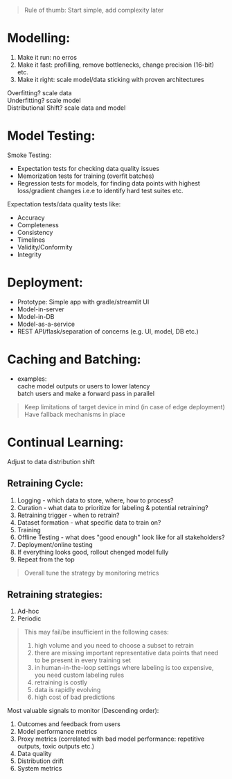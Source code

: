 > Rule of thumb: Start simple, add complexity later

# Modelling:
1. Make it run: no erros
2. Make it fast: profilling, remove bottlenecks, change precision (16-bit) etc.
3. Make it right: scale model/data sticking with proven architectures

Overfitting? scale data  
Underfitting? scale model  
Distributional Shift? scale data and model

# Model Testing:  

Smoke Testing:
- Expectation tests for checking data quality issues
- Memorization tests for training (overfit batches)
- Regression tests for models, for finding data points with highest loss/gradient changes i.e.e to identify hard test suites etc.

Expectation tests/data quality tests like:
- Accuracy
- Completeness
- Consistency
- Timelines
- Validity/Conformity
- Integrity

# Deployment:
- Prototype: Simple app with gradle/streamlit UI  
- Model-in-server  
- Model-in-DB
- Model-as-a-service
- REST API/flask/separation of concerns (e.g. UI, model, DB etc.)

# Caching and Batching:
- examples:  
  cache model outputs or users to lower latency  
  batch users and make a forward pass in parallel  

> Keep limitations of target device in mind (in case of edge deployment)
> Have fallback mechanisms in place

# Continual Learning:
Adjust to data distribution shift

## Retraining Cycle:
1. Logging - which data to store, where, how to process?
2. Curation - what data to prioritize for labeling & potential retraining?
3. Retraining trigger - when to retrain?
4. Dataset formation - what specific data to train on?
5. Training
6. Offline Testing - what does "good enough" look like for all stakeholders?
7. Deployment/online testing
8. If everything looks good, rollout chenged model fully
9. Repeat from the top

> Overall tune the strategy by monitoring metrics

## Retraining strategies:
1. Ad-hoc
2. Periodic

> This may fail/be insufficient in the following cases:
> 1. high volume and you need to choose a subset to retrain
> 2. there are missing important representative data points that need to be present in every training set 
> 3. in human-in-the-loop settings where labeling is too expensive, you need custom labeling rules
> 4. retraining is costly
> 5. data is rapidly evolving
> 6. high cost of bad predictions

Most valuable signals to monitor (Descending order):
1. Outcomes and feedback from users
2. Model performance metrics
3. Proxy metrics (correlated with bad model performance: repetitive outputs, toxic outputs etc.)
4. Data quality
5. Distribution drift
6. System metrics